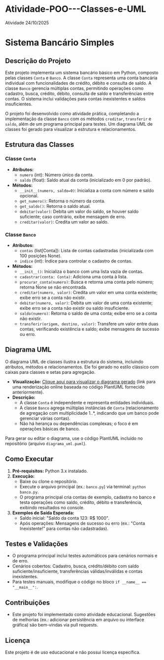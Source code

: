# Atividade-POO---Classes-e-UML
Atividade 24/10/2025
# Sistema Bancário Simples

## Descrição do Projeto
Este projeto implementa um sistema bancário básico em Python, composto pelas classes `Conta` e `Banco`. A classe `Conta` representa uma conta bancária individual com funcionalidades de crédito, débito e consulta de saldo. A classe `Banco` gerencia múltiplas contas, permitindo operações como cadastro, busca, crédito, débito, consulta de saldo e transferências entre contas. O sistema inclui validações para contas inexistentes e saldos insuficientes.

O projeto foi desenvolvido como atividade prática, completando a implementação da classe `Banco` com os métodos `creditar`, `transferir` e `saldo`, além de um programa principal para testes. Um diagrama UML de classes foi gerado para visualizar a estrutura e relacionamentos.

## Estrutura das Classes

### Classe `Conta`
- **Atributos:**
  - `numero` (int): Número único da conta.
  - `saldo` (float): Saldo atual da conta (inicializado em 0 por padrão).
- **Métodos:**
  - `__init__(numero, saldo=0)`: Inicializa a conta com número e saldo opcional.
  - `get_numero()`: Retorna o número da conta.
  - `get_saldo()`: Retorna o saldo atual.
  - `debitar(valor)`: Debita um valor do saldo, se houver saldo suficiente; caso contrário, exibe mensagem de erro.
  - `creditar(valor)`: Credita um valor ao saldo.

### Classe `Banco`
- **Atributos:**
  - `contas` (list[Conta]): Lista de contas cadastradas (inicializada com 100 posições None).
  - `indice` (int): Índice para controlar o cadastro de contas.
- **Métodos:**
  - `__init__()`: Inicializa o banco com uma lista vazia de contas.
  - `cadastrar(conta: Conta)`: Adiciona uma conta à lista.
  - `procurar_conta(numero)`: Busca e retorna uma conta pelo número; retorna None se não encontrada.
  - `creditar(numero, valor)`: Credita um valor em uma conta existente; exibe erro se a conta não existir.
  - `debitar(numero, valor)`: Debita um valor de uma conta existente; exibe erro se a conta não existir ou saldo insuficiente.
  - `saldo(numero)`: Retorna o saldo de uma conta; exibe erro se a conta não existir.
  - `transferir(origem, destino, valor)`: Transfere um valor entre duas contas, verificando existência e saldo; exibe mensagens de sucesso ou erro.

## Diagrama UML
O diagrama UML de classes ilustra a estrutura do sistema, incluindo atributos, métodos e relacionamentos. Ele foi gerado no estilo clássico com caixas para classes e setas para agregação.

- **Visualização:** [Clique aqui para visualizar o diagrama gerado](https://www.plantuml.com/plantuml/png/SoWkIImgAStDuNBAJrBGjLDmpCbCJbMmKiX8pSd9vt98pKi1IW80) (link para uma renderização online baseada no código PlantUML fornecido anteriormente).
- **Descrição:**
  - A classe `Conta` é independente e representa entidades individuais.
  - A classe `Banco` agrega múltiplas instâncias de `Conta` (relacionamento de agregação com multiplicidade 1..*, indicando que um banco pode gerenciar várias contas).
  - Não há herança ou dependências complexas; o foco é em operações básicas de banco.

Para gerar ou editar o diagrama, use o código PlantUML incluído no repositório (arquivo `diagrama_uml.puml`).

## Como Executar
1. **Pré-requisitos:** Python 3.x instalado.
2. **Execução:**
   - Baixe ou clone o repositório.
   - Execute o arquivo principal (ex.: `banco.py`) via terminal: `python banco.py`.
   - O programa principal cria contas de exemplo, cadastra no banco e testa operações como saldo, crédito, débito e transferência, exibindo resultados no console.
3. **Exemplos de Saída Esperada:**
   - Saldo inicial: "Saldo da conta 123: R$ 1000".
   - Após operações: Mensagens de sucesso ou erro (ex.: "Conta Inexistente!" para contas não cadastradas).

## Testes e Validações
- O programa principal inclui testes automáticos para cenários normais e de erro.
- Cenários cobertos: Cadastro, busca, crédito/débito com saldo suficiente/insuficiente, transferências válidas/inválidas e contas inexistentes.
- Para testes manuais, modifique o código no bloco `if __name__ == "__main__":`.

## Contribuições
- Este projeto foi implementado como atividade educacional. Sugestões de melhorias (ex.: adicionar persistência em arquivo ou interface gráfica) são bem-vindas via pull requests.

## Licença
Este projeto é de uso educacional e não possui licença específica.
